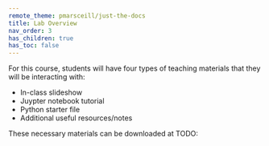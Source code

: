 ```yaml
---
remote_theme: pmarsceill/just-the-docs
title: Lab Overview
nav_order: 3
has_children: true
has_toc: false
---
```


For this course, students will have four types of teaching materials that they will be interacting with:

* In-class slideshow
* Juypter notebook tutorial
* Python starter file
* Additional useful resources/notes

These necessary materials can be downloaded at TODO:
